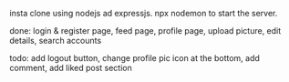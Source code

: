insta clone using nodejs ad expressjs.
npx nodemon to start the server.

done:
login & register page,
feed page,
profile page,
upload picture,
edit details,
search accounts

todo:
add logout button,
change profile pic icon at the bottom,
add comment,
add liked post section
